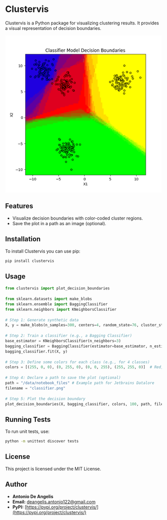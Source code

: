 # Clustervis

Clustervis is a Python package for visualizing clustering results. It provides a visual representation of decision boundaries.

![classifier.png](classifier.png)

## Features
- Visualize decision boundaries with color-coded cluster regions.
- Save the plot in a path as an image (optional).

## Installation

To install Clustervis you can use pip:
```sh
pip install clustervis
```

## Usage

```python
from clustervis import plot_decision_boundaries

from sklearn.datasets import make_blobs
from sklearn.ensemble import BaggingClassifier
from sklearn.neighbors import KNeighborsClassifier

# Step 1: Generate synthetic data
X, y = make_blobs(n_samples=300, centers=4, random_state=76, cluster_std=1.0)

# Step 2: Train a classifier (e.g., a Bagging Classifier)
base_estimator = KNeighborsClassifier(n_neighbors=3)
bagging_classifier = BaggingClassifier(estimator=base_estimator, n_estimators=8, max_samples=0.05, random_state=1)
bagging_classifier.fit(X, y)

# Step 3: Define some colors for each class (e.g., for 4 classes)
colors = [(255, 0, 0), (0, 255, 0), (0, 0, 255), (255, 255, 0)]  # Red, Green, Blue, Yellow

# Step 4: Declare a path to save the plot (optional)
path = "/data/notebook_files" # Example path for Jetbrains Datalore
filename = "classifier.png"

# Step 5: Plot the decision boundary
plot_decision_boundaries(X, bagging_classifier, colors, 100, path, filename)
```

## Running Tests

To run unit tests, use:
```sh
python -m unittest discover tests
```

## License

This project is licensed under the MIT License.

## Author

- **Antonio De Angelis**  
- **Email:** deangelis.antonio122@gmail.com  
- **PyPI:** [https://pypi.org/project/clustervis/](https://pypi.org/project/clustervis/)